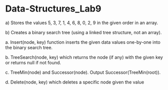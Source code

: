 # Data-Structures_Lab9

a) Stores the values 5, 3, 7, 1, 4, 6, 8, 0, 2, 9 in the given order in an array.

b) Creates a binary search tree (using a linked tree structure, not an array).

a. Insert(node, key) function inserts the given data values
one-by-one into the binary search tree.

b. TreeSearch(node, key) which returns the node (if any) with
the given key or returns null if not found.

c. TreeMin(node) and Successor(node). Output
Successor(TreeMin(root)).

d. Delete(node, key) which deletes a specific node given the value
